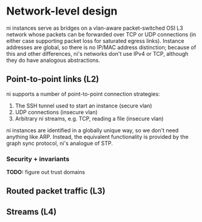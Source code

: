 # Network-level design
ni instances serve as bridges on a vlan-aware packet-switched OSI L3 network
whose packets can be forwarded over TCP or UDP connections (in either case
supporting packet loss for saturated egress links). Instance addresses are
global, so there is no IP/MAC address distinction; because of this and other
differences, ni's networks don't use IPv4 or TCP, although they do have
analogous abstractions.

## Point-to-point links (L2)
ni supports a number of point-to-point connection strategies:

1. The SSH tunnel used to start an instance (secure vlan)
2. UDP connections (insecure vlan)
3. Arbitrary ni streams, e.g. TCP, reading a file (insecure vlan)

ni instances are identified in a globally unique way, so we don't need anything
like ARP. Instead, the equivalent functionality is provided by the graph sync
protocol, ni's analogue of STP.

### Security + invariants
**TODO:** figure out trust domains

## Routed packet traffic (L3)

## Streams (L4)
